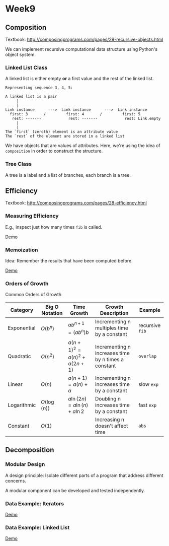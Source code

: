 # Week9

## Composition

Textbook: http://composingprograms.com/pages/29-recursive-objects.html

We can implement recursive computational data structure using Python's object system.

### Linked List Class

A linked list is either empty **or** a first value and the rest of the linked list.

```text
Representing sequence 3, 4, 5:

A linked list is a pair
     |
     |
Link instance      --->  Link instance      --->  Link instance
  first: 3       /         first: 4       /         first: 5
   rest: -------            rest: -------            rest: Link.empty
     |
     |
The `first` (zeroth) element is an attribute value
The `rest` of the element are stored in a linked list
```

We have objects that are values of attributes.
Here, we're using the idea of `composition` in order to construct the structure.

### Tree Class

A tree is a label and a list of branches, each branch is a tree.

## Efficiency

Textbook: http://composingprograms.com/pages/28-efficiency.html

### Measuring Efficiency

E.g., inspect just how many times `fib` is called.

[Demo](demo/example/efficiency.py)

### Memoization

Idea: Remember the results that have been computed before.

[Demo](demo/example/efficiency.py)

### Orders of Growth

Common Orders of Growth

| Category    | Big O Notation | Time Growth                   | Growth Description                                  | Example         |
| ----------- | -------------- | ----------------------------- | --------------------------------------------------- | --------------- |
| Exponential | $O(b^n)$       | $ab^{n+1} = (ab^n)b$          | Incrementing n multiples time by a constant         | recursive `fib` |
| Quadratic   | $O(n^2)$       | $a(n+1)^2 = a(n)^2 + a(2n+1)$ | Incrementing n increases time by n times a constant | `overlap`       |
| Linear      | $O(n)$         | $a(n+1) = a(n) + a$           | Incrementing n increases time by a constant         | slow `exp`      |
| Logarithmic | $O(\log(n))$   | $a\ln(2n) = a\ln(n) + a\ln2$  | Doubling n increases time by a constant             | fast `exp`      |
| Constant    | $O(1)$         |                               | Increasing n doesn't affect time                    | `abs`           |

## Decomposition

### Modular Design

A design principle: Isolate different parts of a program that address different concerns.

A modular component can be developed and tested independently.

### Data Example: Iterators

[Demo](demo/example/iterators.py)

### Data Example: Linked List

[Demo](demo/example/linked_list.py)

